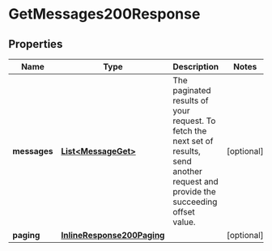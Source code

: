 # GetMessages200Response

## Properties
Name | Type | Description | Notes
------------ | ------------- | ------------- | -------------
**messages** | [**List&lt;MessageGet&gt;**](MessageGet.md) | The paginated results of your request. To fetch the next set of results, send another request and provide the succeeding offset value.  |  [optional]
**paging** | [**InlineResponse200Paging**](GetMessages200ResponsePaging.md) |  |  [optional]
